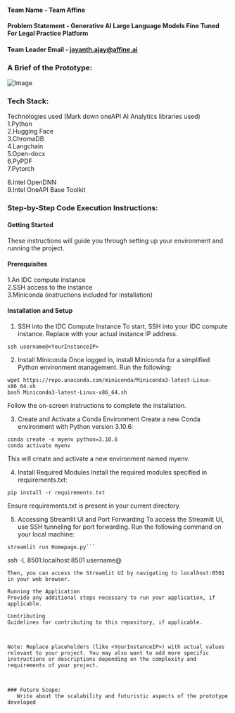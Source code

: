 #### Team Name - Team Affine
#### Problem Statement - Generative AI Large Language Models Fine Tuned For Legal Practice Platform
#### Team Leader Email - jayanth.ajay@affine.ai

### A Brief of the Prototype:
  ![Image](https://github.com/bhaskarturkar/oneAPI-GenAI-Hackathon-2023/blob/main/process-flow-diagram.JPG)


  
### Tech Stack: 
   Technologies used (Mark down oneAPI AI Analytics libraries used) <br>
1.Python <br>
2.Hugging Face <br>
3.ChromaDB <br>
4.Langchain <br>
5.Open-docx <br>
6.PyPDF <br>
7.Pytorch <br>

8.Intel OpenDNN <br>
9.Intel OneAPI Base Toolkit <br>

   
### Step-by-Step Code Execution Instructions:

#### Getting Started
These instructions will guide you through setting up your environment and running the project.

#### Prerequisites
1.An IDC compute instance <br>
2.SSH access to the instance <br>
3.Miniconda (instructions included for installation) <br>
#### Installation and Setup
1. SSH into the IDC Compute Instance
To start, SSH into your IDC compute instance. Replace <YourInstanceIP> with your actual instance IP address.
```
ssh username@<YourInstanceIP>
```
2. Install Miniconda
Once logged in, install Miniconda for a simplified Python environment management. Run the following:
```
wget https://repo.anaconda.com/miniconda/Miniconda3-latest-Linux-x86_64.sh
bash Miniconda3-latest-Linux-x86_64.sh
```
Follow the on-screen instructions to complete the installation.

3. Create and Activate a Conda Environment
Create a new Conda environment with Python version 3.10.6:

```
conda create -n myenv python=3.10.6
conda activate myenv
```
This will create and activate a new environment named myenv.

4. Install Required Modules
Install the required modules specified in requirements.txt:
```
pip install -r requirements.txt
```
Ensure requirements.txt is present in your current directory.

5. Accessing Streamlit UI and Port Forwarding
To access the Streamlit UI, use SSH tunneling for port forwarding. Run the following command on your local machine:
```
streamlit run Homepage.py```
```
ssh -L 8501:localhost:8501 username@<YourInstanceIP>
```
Then, you can access the Streamlit UI by navigating to localhost:8501 in your web browser.

Running the Application
Provide any additional steps necessary to run your application, if applicable.

Contributing
Guidelines for contributing to this repository, if applicable.



Note: Replace placeholders (like <YourInstanceIP>) with actual values relevant to your project. You may also want to add more specific instructions or descriptions depending on the complexity and requirements of your project.



### Future Scope:
   Write about the scalability and futuristic aspects of the prototype developed
